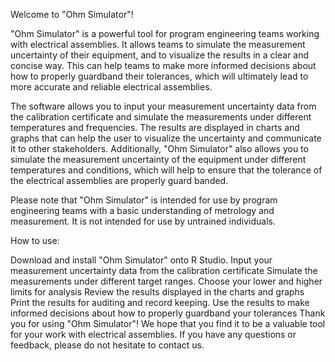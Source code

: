 Welcome to "Ohm Simulator"!

"Ohm Simulator" is a powerful tool for program engineering teams working with electrical assemblies. It allows teams to simulate the measurement uncertainty of their equipment, and to visualize the results in a clear and concise way. This can help teams to make more informed decisions about how to properly guardband their tolerances, which will ultimately lead to more accurate and reliable electrical assemblies.

The software allows you to input your measurement uncertainty data from the calibration certificate and simulate the measurements under different temperatures and frequencies. The results are displayed in charts and graphs that can help the user to visualize the uncertainty and communicate it to other stakeholders. Additionally, "Ohm Simulator" also allows you to simulate the measurement uncertainty of the equipment under different temperatures and conditions, which will help to ensure that the tolerance of the electrical assemblies are properly guard banded.

Please note that "Ohm Simulator" is intended for use by program engineering teams with a basic understanding of metrology and measurement. It is not intended for use by untrained individuals.

How to use:

Download and install "Ohm Simulator" onto R Studio. 
Input your measurement uncertainty data from the calibration certificate
Simulate the measurements under different target ranges. 
Choose your lower and higher limits for analysis
Review the results displayed in the charts and graphs
Print the results for auditing and record keeping. 
Use the results to make informed decisions about how to properly guardband your tolerances
Thank you for using "Ohm Simulator"! We hope that you find it to be a valuable tool for your work with electrical assemblies. If you have any questions or feedback, please do not hesitate to contact us.
